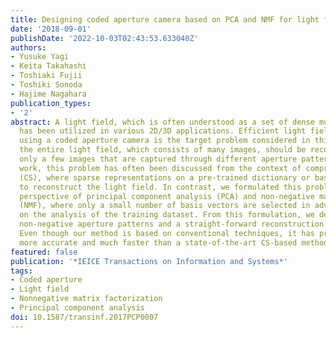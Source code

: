 ```yaml
---
title: Designing coded aperture camera based on PCA and NMF for light field acquisition
date: '2018-09-01'
publishDate: '2022-10-03T02:43:53.633040Z'
authors:
- Yusuke Yagi
- Keita Takahashi
- Toshiaki Fujii
- Toshiki Sonoda
- Hajime Nagahara
publication_types:
- '2'
abstract: A light field, which is often understood as a set of dense multi-view images,
  has been utilized in various 2D/3D applications. Efficient light field acquisition
  using a coded aperture camera is the target problem considered in this paper. Specifically,
  the entire light field, which consists of many images, should be reconstructed from
  only a few images that are captured through different aperture patterns. In previous
  work, this problem has often been discussed from the context of compressed sensing
  (CS), where sparse representations on a pre-trained dictionary or basis are explored
  to reconstruct the light field. In contrast, we formulated this problem from the
  perspective of principal component analysis (PCA) and non-negative matrix factorization
  (NMF), where only a small number of basis vectors are selected in advance based
  on the analysis of the training dataset. From this formulation, we derived optimal
  non-negative aperture patterns and a straight-forward reconstruction algorithm.
  Even though our method is based on conventional techniques, it has proven to be
  more accurate and much faster than a state-of-the-art CS-based method.
featured: false
publication: '*IEICE Transactions on Information and Systems*'
tags:
- Coded aperture
- Light field
- Nonnegative matrix factorization
- Principal component analysis
doi: 10.1587/transinf.2017PCP0007
---
```


